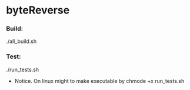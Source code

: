 # byteReverse
### Build:
./all_build.sh

### Test:
./run_tests.sh 
- Notice. On linux might to make executable by chmode +x run_tests.sh
